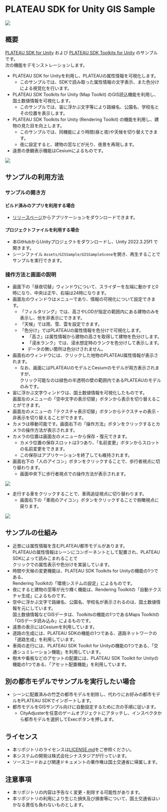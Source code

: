 # PLATEAU SDK for Unity GIS Sample

![](./ReadmeImages/ScreenShotDay.png)

## 概要
[PLATEAU SDK for Unity](https://github.com/Project-PLATEAU/PLATEAU-SDK-for-Unity) および [PLATEAU SDK Toolkits for Unity](https://github.com/Project-PLATEAU/PLATEAU-SDK-Toolkits-for-Unity) のサンプルです。  
次の機能をデモンストレーションします。  
- PLATEAU SDK for Unityを利用し、PLATEAUの属性情報を可視化します。
  - このサンプルでは、SDKで読み取った属性情報の文字表示、また色分けによる視覚化を行います。
- PLATEAU SDK Toolkits for Unity (Map Toolkit) のGIS読込機能を利用し、国土数値情報を可視化します。
  - このサンプルでは、宙に浮かぶ文字等により路線名、公園名、学校名とその位置を表示します。
- PLATEAU SDK Toolkits for Unity (Rendering Toolkit) の機能を利用し、建物の見た目を向上します。
  - このサンプルでは、同機能により時間(昼と夜)や天候を切り替えできます。
  - 夜に設定すると、建物の窓などが光り、夜景を再現します。
- 遠景の景観表示機能はCesiumによるものです。

![](./ReadmeImages/ScreenShotNight.png)

## サンプルの利用方法
### サンプルの開き方
#### ビルド済みのアプリを利用する場合
- [リリースページ](https://github.com/Project-PLATEAU/PLATEAU-SDK-for-Unity-GISSample/releases)からアプリケーションをダウンロードできます。
#### プロジェクトファイルを利用する場合
- 本GitHubからUnityプロジェクトをダウンロードし、Unity 2022.3.25f1 で開きます。
- シーンファイル `Assets/GISSample/GISSampleScene`を開き、再生することでサンプルを実行できます。

### 操作方法と画面の説明
- 画面下の「昼夜切替」ウィンドウについて、スライダーを左端に動かすと0時になり、中央は正午、右端は24時になります。
- 画面左のウィンドウはメニューであり、情報の可視化について設定できます。
  - 「フィルタリング」では、高さやLODが指定の範囲内にある建物のみを表示し、他を非表示にできます。
  - 「天候」では雨、雪、雲を設定できます。
  - 「色分け」ではPLATEAUの属性情報を色分けで可視化します。
    - 「高さ」は属性情報から建物の高さを取得して建物を色分けします。
    - 「浸水ランク」では、浸水想定時のランクを色分けして表示します。
    - データの無い箇所は色分けされません。
- 画面右のウィンドウには、クリックした地物のPLATEAU属性情報が表示されます。
  - なお、画面にはPLATEAUのモデルとCesiumのモデルが両方表示されますが、  
    クリック可能なのは緑色の半透明の壁の範囲内であるPLATEAUのモデルのみです。
- 宙に浮かぶ文字ウィンドウは、国土数値情報を可視化したものです。  
  画面左のメニューの「空中文字の表示切替」ボタンから表示を切り替えることができます。
- 画面左のメニューの「テクスチャ表示切替」ボタンからテクスチャの表示・非表示を切り替えることができます。
- カメラは移動可能です。画面右下の「操作方法」ボタンをクリックするとカメラの操作方法が表示されます。
- カメラの位置は画面左のメニューから保存・復元できます。
  - カメラ位置の保存スロットは3つあり、「名前変更」ボタンからスロットの名前変更をできます。
  - この保存はアプリケーションを終了しても維持されます。
- 画面右下の「人のアイコン」ボタンをクリックすることで、歩行者視点に切り替わります。
  - 画面中央下に歩行者視点での操作方法が表示されます。

![](./ReadmeImages/ScreenShotWalk.png)

- 走行する車をクリックすることで、車両追従視点に切り替わります。
  - 画面右下の「車両のアイコン」ボタンをクリックすることで俯瞰視点に戻ります。

![](./ReadmeImages/ScreenShotCar.png)

## サンプルの仕組み
- 近景には属性情報を含むPLATEAU都市モデルがあります。  
  PLATEAUの属性情報はシーンにコンポーネントとして配置され、PLATEAU SDKによって読みこまれることで  
  クリックでの属性表示や色分けを実装しています。
- 時間や天候の変更機能は、PLATEAU SDK Toolkits for Unityの機能の1つである、  
  Rendering Toolkitの「環境システムの設定」によるものです。
- 夜にすると建物の窓等が光り輝く機能は、Rendering Toolkitの「自動テクスチャ生成」によるものです。
- 空中に浮かぶ文字で路線名、公園名、学校名が表示されるのは、国土数値情報を元にしています。  
  国土数値情報などGISデータは、Toolkitsの機能の1つであるMaps Toolkitの「GISデータ読み込み」によるものです。
- 遠景の表示にはCesiumを利用しています。
- 道路の生成には、PLATEAU SDKの機能の1つである、道路ネットワークの「道路生成」を利用しています。
- 車両の走行には、PLATEAU SDK Toolkit for Unityの機能の1つである、「交通シュミレーション機能」を利用しています。
- 樹木や看板などのアセットの配置には、PLATEAU SDK Toolkit for Unityの機能の1つである、「アセット配置機能」を利用しています。

## 別の都市モデルでサンプルを実行したい場合
- シーンに配置済みの竹芝の都市モデルを削除し、代わりにお好みの都市モデルをPLATEAU SDKでインポートします。
- 都市モデルをGISサンプル向けに自動設定するために次の手順に従います。
  - CityAdjusterを任意のゲームオブジェクトにアタッチし、インスペクタから都市モデルを選択してExecボタンを押します。
  
## ライセンス
- 本リポジトリのライセンスは[LICENSE.md](./LICENSE.md)をご参照ください。
- 本システムの開発は株式会社シナスタジアが行っています。
- ソースコードおよび関連ドキュメントの著作権は国土交通省に帰属します。

## 注意事項
- 本リポジトリの内容は予告なく変更・削除する可能性があります。
- 本リポジトリの利用により生じた損失及び損害等について、国土交通省はいかなる責任も負わないものとします。
